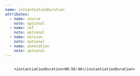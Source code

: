 ```yaml
---
name: instantiationDuration
attributes:
  - name: source
    note: optional
  - name: ref
    note: optional
  - name: version
    note: optional
  - name: annotation
    note: optional
---
```

<pre>
  <code>
    &lt;instantiationDuration&gt;00:56:46&lt;/instantiationDuration&gt;
  </code>
</pre>

